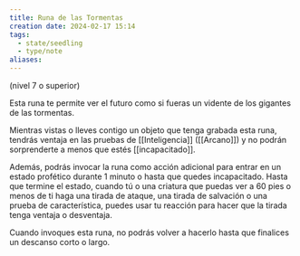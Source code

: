 ```yaml
---
title: Runa de las Tormentas
creation date: 2024-02-17 15:14
tags:
  - state/seedling
  - type/note
aliases:
---
```

(nivel 7 o superior)

Esta runa te permite ver el futuro como si fueras un vidente de los gigantes de las tormentas. 

Mientras vistas o lleves contigo un objeto que tenga grabada esta runa, tendrás ventaja en las pruebas de [[Inteligencia]] ([[Arcano]]) y no podrán sorprenderte a menos que estés [[incapacitado]].

Además, podrás invocar la runa como acción adicional para entrar en un estado profético durante 1 minuto o hasta que quedes incapacitado. Hasta que termine el estado, cuando tú o una criatura que puedas ver a 60 pies o menos de ti haga una tirada de ataque, una tirada de salvación o una prueba de característica, puedes usar tu reacción para hacer que la tirada tenga ventaja o desventaja.

Cuando invoques esta runa, no podrás volver a hacerlo hasta que finalices un descanso corto o largo.






